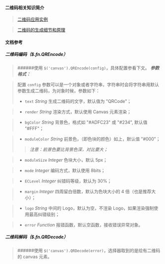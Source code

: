 #### 二维码相关知识简介
>[二维码应用实例](http://nuintun.github.io/qrcode/examples/qrcode.html)

>[二维码的生成细节和原理](http://coolshell.cn/articles/10590.html)

#### 文档参考
##### 二维码编码（*$.fn.QREncode*）
>######使用 `$('canvas').QREncode(config)`，具体配置参看下文。
>***参数格式：***

>配置 `config` 参数可以是一个对象或者字符串，字符串时会将字符串用默认参数生成二维码，为对象时候，参数如下：
>* `text` _String_
> 生成二维码的文字，默认值为 "QRCode"；

>* `render` _String_
> 渲染方式，默认使用 Canvas 元素渲染；

>* `bgColor` _String_
> 背景色，格式如 "#ADFC23" 或 "#234", 默认值 "#FFF"；

>* `moduleColor` _String_
> 前景色，（即色块的颜色）如上，默认值 "#000"；
>>*注意：前景色要比背景色深，对比要大；*

>* `moduleSize` _Integer_
> 色块大小，默认 5px；

>* `mode` _Integer_
> 编码方式，默认使用 8bits；

>* `ECLevel` _Integer_
> 纠错码等级，默认为 30%；

>* `margin` _Integer_
> 四周留白倍数，默认为色块大小的 4 倍（也是推荐大小）；

>* `logo` _String_
> 中间的 Logo，默认为空，不渲染 Logo，如果渲染强制使用最高纠错级别；

>* `error` _Function_
> 报错函数，默认空函数，接收错误异常对象。

##### 二维码解码（*$.fn.QRDecode*）
>######使用 `$('canvas').QRDecode(error)`，选择器取到的是绘有二维码的 canvas 元素。
